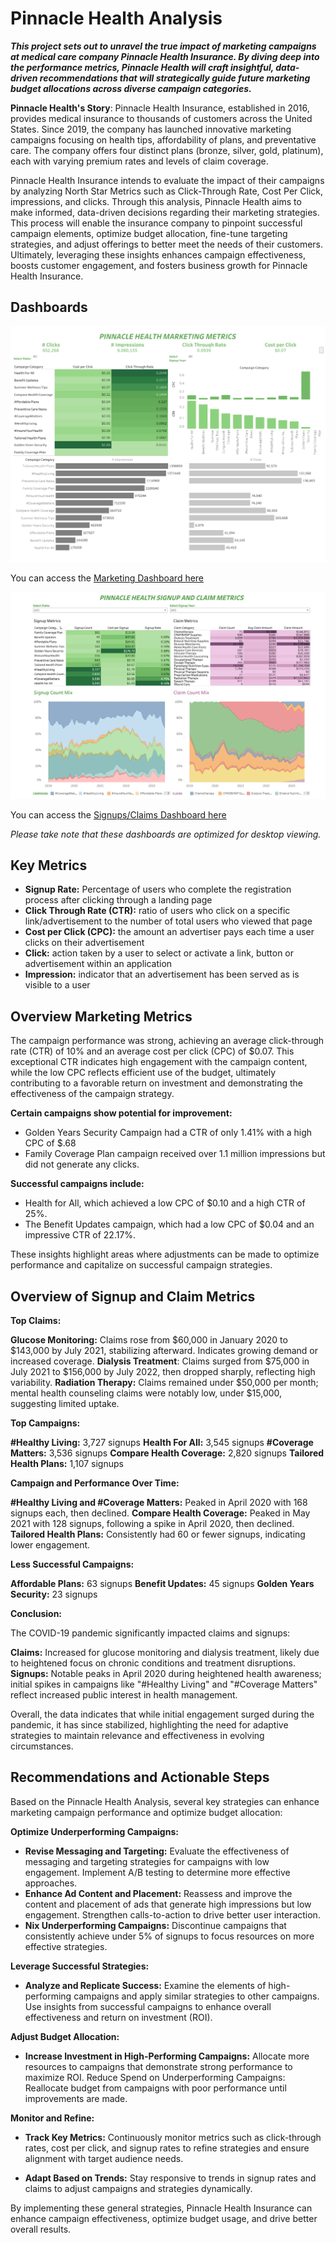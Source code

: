 # Pinnacle Health Analysis

**_This project sets out to unravel the true impact of marketing campaigns at medical care company Pinnacle Health Insurance. By diving deep into the performance metrics, Pinnacle Health will craft insightful, data-driven recommendations that will strategically guide future marketing budget allocations across diverse campaign categories._**

**Pinnacle Health's Story**: Pinnacle Health Insurance, established in 2016, provides medical insurance to thousands of customers across the United States. Since 2019, the company has launched innovative marketing campaigns focusing on health tips, affordability of plans, and preventative care. The company offers four distinct plans (bronze, silver, gold, platinum), each with varying premium rates and levels of claim coverage.

Pinnacle Health Insurance intends to evaluate the impact of their campaigns by analyzing North Star Metrics such as Click-Through Rate, Cost Per Click, impressions, and clicks. Through this analysis, Pinnacle Health aims to make informed, data-driven decisions regarding their marketing strategies. This process will enable the insurance company to pinpoint successful campaign elements, optimize budget allocation, fine-tune targeting strategies, and adjust offerings to better meet the needs of their customers. Ultimately, leveraging these insights enhances campaign effectiveness, boosts customer engagement, and fosters business growth for Pinnacle Health Insurance.
  
## Dashboards

![marketing_image](images/MarketingDashboard2.png)

You can access the [Marketing Dashboard here](https://public.tableau.com/authoring/PinnacleHealthInsurance/MarketingDashboard2#1) 

![marketing_image](images/claim_signup2.png) 

You can access the [Signups/Claims Dashboard here](https://public.tableau.com/authoring/PinnacleHealthInsurance/SignupClaimDashboard3#1)

_Please take note that these dashboards are optimized for desktop viewing._

## Key Metrics

- **Signup Rate:** Percentage of users who complete the registration process after clicking through a landing page
- **Click Through Rate (CTR):** ratio of users who click on a specific link/advertisement to the number of total users who viewed that page
- **Cost per Click (CPC):** the amount an advertiser pays each time a user clicks on their advertisement
- **Click:** action taken by a user to select or activate a link, button or advertisement within an application
- **Impression:** indicator that an advertisement has been served as is visible to a user

## Overview Marketing Metrics

The campaign performance was strong, achieving an average click-through rate (CTR) of 10% and an average cost per click (CPC) of $0.07. This exceptional CTR indicates high engagement with the campaign content, while the low CPC reflects efficient use of the budget, ultimately contributing to a favorable return on investment and demonstrating the effectiveness of the campaign strategy.

**Certain campaigns show potential for improvement:**
- Golden Years Security Campaign had a CTR of only 1.41% with a high CPC of $.68
- Family Coverage Plan campaign received over 1.1 million impressions but did not generate any clicks.

**Successful campaigns include:**
- Health for All, which achieved a low CPC of $0.10 and a high CTR of 25%.
- The Benefit Updates campaign, which had a low CPC of $0.04 and an impressive CTR of 22.17%.

These insights highlight areas where adjustments can be made to optimize performance and capitalize on successful campaign strategies.

## Overview of Signup and Claim Metrics

**Top Claims:**

**Glucose Monitoring:** Claims rose from $60,000 in January 2020 to $143,000 by July 2021, stabilizing afterward. Indicates growing demand or increased coverage.
**Dialysis Treatment**: Claims surged from $75,000 in July 2021 to $156,000 by July 2022, then dropped sharply, reflecting high variability.
**Radiation Therapy:** Claims remained under $50,000 per month; mental health counseling claims were notably low, under $15,000, suggesting limited uptake.

**Top Campaigns:**

**#Healthy Living:** 3,727 signups
**Health For All:** 3,545 signups
**#Coverage Matters:** 3,536 signups
**Compare Health Coverage:** 2,820 signups
**Tailored Health Plans:** 1,107 signups

**Campaign and Performance Over Time:**

**#Healthy Living and #Coverage Matters:** Peaked in April 2020 with 168 signups each, then declined.
**Compare Health Coverage:** Peaked in May 2021 with 128 signups, following a spike in April 2020, then declined.
**Tailored Health Plans:** Consistently had 60 or fewer signups, indicating lower engagement.

**Less Successful Campaigns:**

**Affordable Plans:** 63 signups
**Benefit Updates:** 45 signups
**Golden Years Security:** 23 signups

**Conclusion:**

The COVID-19 pandemic significantly impacted claims and signups:

**Claims:** Increased for glucose monitoring and dialysis treatment, likely due to heightened focus on chronic conditions and treatment disruptions.
**Signups:** Notable peaks in April 2020 during heightened health awareness; initial spikes in campaigns like "#Healthy Living" and "#Coverage Matters" reflect increased public interest in health management.

Overall, the data indicates that while initial engagement surged during the pandemic, it has since stabilized, highlighting the need for adaptive strategies to maintain relevance and effectiveness in evolving circumstances.

## Recommendations and Actionable Steps

Based on the Pinnacle Health Analysis, several key strategies can enhance marketing campaign performance and optimize budget allocation:

**Optimize Underperforming Campaigns:**

- **Revise Messaging and Targeting:** Evaluate the effectiveness of messaging and targeting strategies for campaigns with low engagement. Implement A/B testing to determine more effective approaches.
- **Enhance Ad Content and Placement:** Reassess and improve the content and placement of ads that generate high impressions but low engagement. Strengthen calls-to-action to drive better user interaction.
- **Nix Underperforming Campaigns:** Discontinue campaigns that consistently achieve under 5% of signups to focus resources on more effective strategies.

**Leverage Successful Strategies:**

- **Analyze and Replicate Success:** Examine the elements of high-performing campaigns and apply similar strategies to other campaigns. Use insights from successful campaigns to enhance overall effectiveness and return on investment (ROI).

**Adjust Budget Allocation:**

- **Increase Investment in High-Performing Campaigns:** Allocate more resources to campaigns that demonstrate strong performance to maximize ROI.
Reduce Spend on Underperforming Campaigns: Reallocate budget from campaigns with poor performance until improvements are made.

**Monitor and Refine:** 

- **Track Key Metrics:** Continuously monitor metrics such as click-through rates, cost per click, and signup rates to refine strategies and ensure alignment with target audience needs.

- **Adapt Based on Trends:** Stay responsive to trends in signup rates and claims to adjust campaigns and strategies dynamically.

By implementing these general strategies, Pinnacle Health Insurance can enhance campaign effectiveness, optimize budget usage, and drive better overall results.

